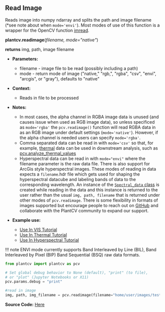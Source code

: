 ## Read Image

Reads image into numpy ndarray and splits the path and image filename (*see note about when `mode='envi'`). Most modes of use of this function is a wrapper for the OpenCV function [imread](http://docs.opencv.org/modules/highgui/doc/reading_and_writing_images_and_video.html).

**plantcv.readimage**(*filename, mode="native"*)

**returns** img, path, image filename

- **Parameters:**
    - filename - image file to be read (possibly including a path)
    - mode     - return mode of image ("native," "rgb,", "rgba", "csv", "envi", "arcgis", or "gray"), defaults to "native"
    
- **Context:**
    - Reads in file to be processed
- **Notes:**
    - In most cases, the alpha channel in RGBA image data is unused (and causes issue when used as RGB image data),
    so unless specificed as `mode='rgba'` the `pcv.readimage()` function will read RGBA data in as an RGB image under
    default settings (`mode='native'`). However, if the alpha channel is needed users can specify `mode='rgba'`. 
    - Comma separated data can be read in with `mode='csv'` so that, for example, [thermal](tutorials/thermal_tutorial.md) data can 
    be used in downstream analysis, such as [pcv.analyze_thermal_values](analyze_thermal_values.md) 
    - Hyperspectral data can be read in with `mode="envi"` where the filename parameter is the raw data file. There is also support for 
    ArcGis style hyperspectral images. These modes of 
    reading in data expects a `filename`.hdr file which gets used for shaping the hyperspectral datacube and labeling bands of data
    to the corresponding wavelength. An instance of the [`Spectral_data` class](Spectral_data.md) is created while reading in the data and this instance 
    is returned to the user rather than the usual `img, path, filename` that is returned under other modes of `pcv.readimage`. There is some flexibility 
    in formats of images supported but encourage people to reach out on [GitHub](https://github.com/danforthcenter/plantcv/issues) and collaborate with the
    PlantCV community to expand our support. 
- **Example use:**
    - [Use In VIS Tutorial](tutorials/vis_tutorial.md) 
    - [Use In Thermal Tutorial](tutorials/thermal_tutorial.md)
    - [Use In Hyperspectral Tutorial](tutorials/hyperspectral_tutorial.md)

!!! note
  ENVI mode currently supports Band Interleaved by Line (BIL), Band Interleaved by Pixel (BIP) Band Sequential (BSQ) raw data formats.

```python
from plantcv import plantcv as pcv      

# Set global debug behavior to None (default), "print" (to file), 
# or "plot" (Jupyter Notebooks or X11)
pcv.params.debug = "print"

#read in image
img, path, img_filename = pcv.readimage(filename="home/user/images/test-image.png", mode="native")

```

**Source Code:** [Here](https://github.com/danforthcenter/plantcv/blob/main/plantcv/plantcv/readimage.py)
